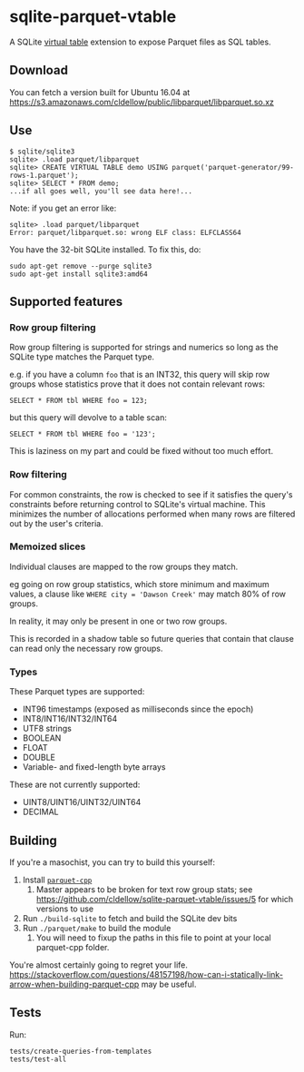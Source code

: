 # sqlite-parquet-vtable

A SQLite [virtual table](https://sqlite.org/vtab.html) extension to expose Parquet files as SQL tables.

## Download

You can fetch a version built for Ubuntu 16.04 at https://s3.amazonaws.com/cldellow/public/libparquet/libparquet.so.xz

## Use

```
$ sqlite/sqlite3
sqlite> .load parquet/libparquet
sqlite> CREATE VIRTUAL TABLE demo USING parquet('parquet-generator/99-rows-1.parquet');
sqlite> SELECT * FROM demo;
...if all goes well, you'll see data here!...
```

Note: if you get an error like:

```
sqlite> .load parquet/libparquet
Error: parquet/libparquet.so: wrong ELF class: ELFCLASS64
```

You have the 32-bit SQLite installed. To fix this, do:

```
sudo apt-get remove --purge sqlite3
sudo apt-get install sqlite3:amd64
```

## Supported features

### Row group filtering

Row group filtering is supported for strings and numerics so long as the SQLite
type matches the Parquet type.

e.g. if you have a column `foo` that is an INT32, this query will skip row groups whose
statistics prove that it does not contain relevant rows:

```
SELECT * FROM tbl WHERE foo = 123;
```

but this query will devolve to a table scan:

```
SELECT * FROM tbl WHERE foo = '123';
```

This is laziness on my part and could be fixed without too much effort.

### Row filtering

For common constraints, the row is checked to see if it satisfies the query's
constraints before returning control to SQLite's virtual machine. This minimizes
the number of allocations performed when many rows are filtered out by
the user's criteria.

### Memoized slices

Individual clauses are mapped to the row groups they match.

eg going on row group statistics, which store minimum and maximum values, a clause
like `WHERE city = 'Dawson Creek'` may match 80% of row groups.

In reality, it may only be present in one or two row groups.

This is recorded in a shadow table so future queries that contain that clause
can read only the necessary row groups.

### Types

These Parquet types are supported:

* INT96 timestamps (exposed as milliseconds since the epoch)
* INT8/INT16/INT32/INT64
* UTF8 strings
* BOOLEAN
* FLOAT
* DOUBLE
* Variable- and fixed-length byte arrays

These are not currently supported:

* UINT8/UINT16/UINT32/UINT64
* DECIMAL

## Building

If you're a masochist, you can try to build this yourself:

1. Install [`parquet-cpp`](https://github.com/apache/parquet-cpp)
    1. Master appears to be broken for text row group stats; see https://github.com/cldellow/sqlite-parquet-vtable/issues/5 for which versions to use
2. Run `./build-sqlite` to fetch and build the SQLite dev bits
3. Run `./parquet/make` to build the module
    1. You will need to fixup the paths in this file to point at your local parquet-cpp folder.

You're almost certainly going to regret your life. https://stackoverflow.com/questions/48157198/how-can-i-statically-link-arrow-when-building-parquet-cpp may be useful.

## Tests

Run:

```
tests/create-queries-from-templates
tests/test-all
```


